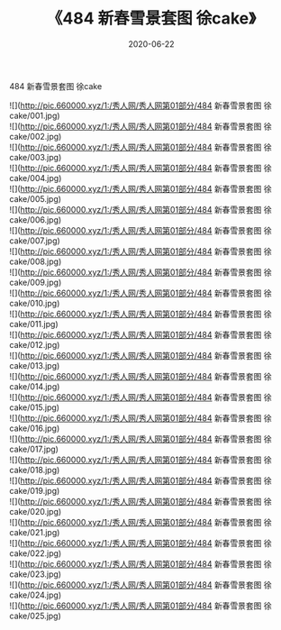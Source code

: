 ﻿---
layout: post
title:  《484 新春雪景套图 徐cake》
date:   2020-06-22
img: http://pic.660000.xyz/1:/秀人网/秀人网第01部分/484 新春雪景套图 徐cake/000.jpg
categories: [美女, 清纯, 唯美]
---

484 新春雪景套图 徐cake

  ![](http://pic.660000.xyz/1:/秀人网/秀人网第01部分/484 新春雪景套图 徐cake/001.jpg) <br> ![](http://pic.660000.xyz/1:/秀人网/秀人网第01部分/484 新春雪景套图 徐cake/002.jpg) <br> ![](http://pic.660000.xyz/1:/秀人网/秀人网第01部分/484 新春雪景套图 徐cake/003.jpg) <br> ![](http://pic.660000.xyz/1:/秀人网/秀人网第01部分/484 新春雪景套图 徐cake/004.jpg) <br> ![](http://pic.660000.xyz/1:/秀人网/秀人网第01部分/484 新春雪景套图 徐cake/005.jpg) <br> ![](http://pic.660000.xyz/1:/秀人网/秀人网第01部分/484 新春雪景套图 徐cake/006.jpg) <br> ![](http://pic.660000.xyz/1:/秀人网/秀人网第01部分/484 新春雪景套图 徐cake/007.jpg) <br> ![](http://pic.660000.xyz/1:/秀人网/秀人网第01部分/484 新春雪景套图 徐cake/008.jpg) <br> ![](http://pic.660000.xyz/1:/秀人网/秀人网第01部分/484 新春雪景套图 徐cake/009.jpg) <br> ![](http://pic.660000.xyz/1:/秀人网/秀人网第01部分/484 新春雪景套图 徐cake/010.jpg) <br> ![](http://pic.660000.xyz/1:/秀人网/秀人网第01部分/484 新春雪景套图 徐cake/011.jpg) <br> ![](http://pic.660000.xyz/1:/秀人网/秀人网第01部分/484 新春雪景套图 徐cake/012.jpg) <br> ![](http://pic.660000.xyz/1:/秀人网/秀人网第01部分/484 新春雪景套图 徐cake/013.jpg) <br> ![](http://pic.660000.xyz/1:/秀人网/秀人网第01部分/484 新春雪景套图 徐cake/014.jpg) <br> ![](http://pic.660000.xyz/1:/秀人网/秀人网第01部分/484 新春雪景套图 徐cake/015.jpg) <br> ![](http://pic.660000.xyz/1:/秀人网/秀人网第01部分/484 新春雪景套图 徐cake/016.jpg) <br> ![](http://pic.660000.xyz/1:/秀人网/秀人网第01部分/484 新春雪景套图 徐cake/017.jpg) <br> ![](http://pic.660000.xyz/1:/秀人网/秀人网第01部分/484 新春雪景套图 徐cake/018.jpg) <br> ![](http://pic.660000.xyz/1:/秀人网/秀人网第01部分/484 新春雪景套图 徐cake/019.jpg) <br> ![](http://pic.660000.xyz/1:/秀人网/秀人网第01部分/484 新春雪景套图 徐cake/020.jpg) <br> ![](http://pic.660000.xyz/1:/秀人网/秀人网第01部分/484 新春雪景套图 徐cake/021.jpg) <br> ![](http://pic.660000.xyz/1:/秀人网/秀人网第01部分/484 新春雪景套图 徐cake/022.jpg) <br> ![](http://pic.660000.xyz/1:/秀人网/秀人网第01部分/484 新春雪景套图 徐cake/023.jpg) <br> ![](http://pic.660000.xyz/1:/秀人网/秀人网第01部分/484 新春雪景套图 徐cake/024.jpg) <br> ![](http://pic.660000.xyz/1:/秀人网/秀人网第01部分/484 新春雪景套图 徐cake/025.jpg) <br>